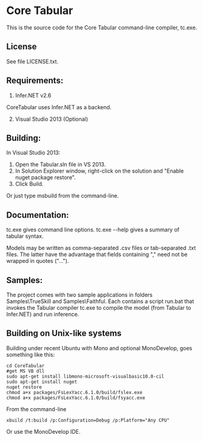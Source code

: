 # Core Tabular
This is the source code for the Core Tabular command-line compiler, tc.exe.

## License

See file LICENSE.txt.

## Requirements:

 1. Infer.NET v2.6

 CoreTabular uses Infer.NET as a backend. 

 2. Visual Studio 2013 (Optional)

## Building:

In Visual Studio 2013:
  1. Open the Tabular.sln file in VS 2013.
  2. In Solution Explorer window, right-click on the solution and "Enable nuget package restore".
  3. Click Build.

Or just type msbuild from the command-line.

## Documentation:
 
tc.exe gives command line options.
tc.exe --help gives a summary of tabular syntax.

Models may be written as comma-separated .csv files or tab-separated .txt files.
The latter have the advantage that fields containing "," need not be wrapped in quotes ("...").

## Samples:

The project comes with two sample applications in folders Samples\TrueSkill and
Samples\Faithful.  Each contains a script run.bat that invokes the
Tabular compiler tc.exe to compile the model (from Tabular to
Infer.NET) and run inference.
  
## Building on Unix-like systems

Building under recent Ubuntu with Mono and optional MonoDevelop, goes something like this:

```
cd CoreTabular 
#get MS VB dll
sudo apt-get install libmono-microsoft-visualbasic10.0-cil 
sudo apt-get install nuget
nuget restore
chmod a+x packages/FsLexYacc.6.1.0/build/fslex.exe 
chmod a+x packages/FsLexYacc.6.1.0/build/fsyacc.exe 
```
From the command-line

```
xbuild /t:build /p:Configuration=Debug /p:Platform="Any CPU" 
```
Or use the MonoDevelop IDE.